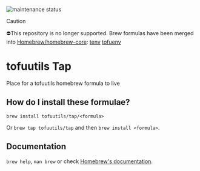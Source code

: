 <!-- BADGES -->
![maintenance status](https://img.shields.io/maintenance/no/2024.svg?style=for-the-badge)

> [!CAUTION]
> ⛔️This repository is no longer supported. Brew formulas have been merged into [Homebrew/homebrew-core](https://github.com/Homebrew/homebrew-core):
> [tenv](https://github.com/Homebrew/homebrew-core/blob/master/Formula/t/tenv.rb)
> [tofuenv](https://github.com/Homebrew/homebrew-core/blob/master/Formula/t/tofuenv.rb)

# tofuutils Tap
Place for a tofuutils homebrew formula to live

## How do I install these formulae?

`brew install tofuutils/tap/<formula>`

Or `brew tap tofuutils/tap` and then `brew install <formula>`.

## Documentation

`brew help`, `man brew` or check [Homebrew's documentation](https://docs.brew.sh).

